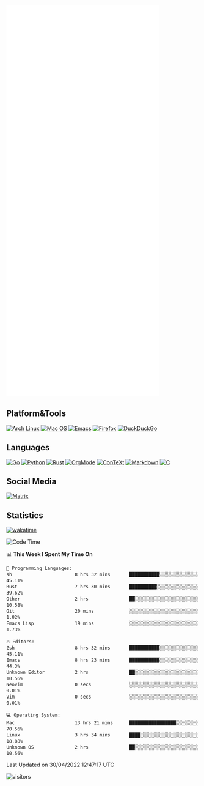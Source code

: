 ![Metrics](https://github.com/SteamedFish/SteamedFish/blob/master/github-metrics.svg)

## Platform&Tools

[![Arch Linux](https://img.shields.io/badge/ArchLinux-1793D1?logo=arch-linux&logoColor=fff&style=flat-square)](https://archlinux.org/)
[![Mac OS](https://img.shields.io/badge/MacOS-000000?style=flat-square&logo=macos&logoColor=F0F0F0)](https://www.apple.com/macos/)
[![Emacs](https://img.shields.io/badge/Emacs-%237F5AB6.svg?&style=flat-square&logo=gnu-emacs&logoColor=white)](https://www.gnu.org/software/emacs/)
[![Firefox](https://img.shields.io/badge/Firefox-FF7139?style=flat-square&logo=Firefox-Browser&logoColor=white)](https://firefox.com/)
[![DuckDuckGo](https://img.shields.io/badge/DuckDuckGo-DE5833?style=flat-square&logo=DuckDuckGo&logoColor=white)](https://duckduckgo.com/)

## Languages

[![Go](https://img.shields.io/badge/Golang-%2300ADD8.svg?style=flat-square&logo=go&logoColor=white)](https://golang.org/)
[![Python](https://img.shields.io/badge/Python-3670A0?style=flat-square&logo=python&logoColor=ffdd54)](https://www.python.org/)
[![Rust](https://img.shields.io/badge/Rust-%23000000.svg?style=flat-square&logo=rust&logoColor=white)](https://www.rust-lang.org/)
[![OrgMode](https://img.shields.io/badge/OrgMode-%23000000.svg?style=flat-square&logo=org&logoColor=white)](https://orgmode.org/)
[![ConTeXt](https://img.shields.io/badge/ConTeXt-%23008080.svg?style=flat-square&logo=latex&logoColor=white)](https://contextgarden.net/)
[![Markdown](https://img.shields.io/badge/MarkDown-%23000000.svg?style=flat-square&logo=markdown&logoColor=white)](https://daringfireball.net/projects/markdown/)
[![C](https://img.shields.io/badge/C-%2300599C.svg?style=flat-square&logo=c&logoColor=white)](https://www.iso.org/standard/74528.html)

## Social Media

[![Matrix](https://img.shields.io/badge/SteamedFish-2CA5E0?style=social&logo=matrix&logoColor=black)](https://matrix.to/#/@i:steamedfish.org)

## Statistics
[![wakatime](https://wakatime.com/badge/user/168280d6-fcf2-4b4f-ad3a-dc4612f35b38.svg)](https://wakatime.com/@168280d6-fcf2-4b4f-ad3a-dc4612f35b38)

<!--START_SECTION:waka-->
![Code Time](http://img.shields.io/badge/Code%20Time-1%2C786%20hrs%2014%20mins-blue)

📊 **This Week I Spent My Time On** 

```text
💬 Programming Languages: 
sh                       8 hrs 32 mins       ███████████░░░░░░░░░░░░░░   45.11% 
Rust                     7 hrs 30 mins       ██████████░░░░░░░░░░░░░░░   39.62% 
Other                    2 hrs               ██░░░░░░░░░░░░░░░░░░░░░░░   10.58% 
Git                      20 mins             ░░░░░░░░░░░░░░░░░░░░░░░░░   1.82% 
Emacs Lisp               19 mins             ░░░░░░░░░░░░░░░░░░░░░░░░░   1.73%

🔥 Editors: 
Zsh                      8 hrs 32 mins       ███████████░░░░░░░░░░░░░░   45.11% 
Emacs                    8 hrs 23 mins       ███████████░░░░░░░░░░░░░░   44.3% 
Unknown Editor           2 hrs               ██░░░░░░░░░░░░░░░░░░░░░░░   10.56% 
Neovim                   0 secs              ░░░░░░░░░░░░░░░░░░░░░░░░░   0.01% 
Vim                      0 secs              ░░░░░░░░░░░░░░░░░░░░░░░░░   0.01%

💻 Operating System: 
Mac                      13 hrs 21 mins      █████████████████░░░░░░░░   70.56% 
Linux                    3 hrs 34 mins       ████░░░░░░░░░░░░░░░░░░░░░   18.88% 
Unknown OS               2 hrs               ██░░░░░░░░░░░░░░░░░░░░░░░   10.56%

```


 Last Updated on 30/04/2022 12:47:17 UTC
<!--END_SECTION:waka-->

![visitors](https://visitor-badge.laobi.icu/badge?page_id=SteamedFish.SteamedFish)
